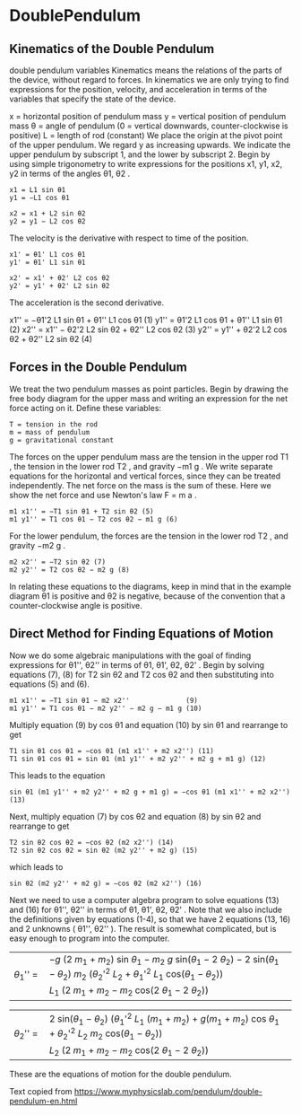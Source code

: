 # DoublePendulum

## Kinematics of the Double Pendulum

double pendulum variables
Kinematics means the relations of the parts of the device, without regard to forces. In kinematics we are only trying to find expressions for the position, velocity, and acceleration in terms of the variables that specify the state of the device.

x = horizontal position of pendulum mass
y = vertical position of pendulum mass
θ = angle of pendulum (0 = vertical downwards, counter-clockwise is positive)
L = length of rod (constant)
We place the origin at the pivot point of the upper pendulum. We regard y as increasing upwards. We indicate the upper pendulum by subscript 1, and the lower by subscript 2. Begin by using simple trigonometry to write expressions for the positions x1, y1, x2, y2 in terms of the angles θ1, θ2 .

    x1 = L1 sin θ1
    y1 = −L1 cos θ1

    x2 = x1 + L2 sin θ2
    y2 = y1 − L2 cos θ2

The velocity is the derivative with respect to time of the position.

    x1' = θ1' L1 cos θ1
    y1' = θ1' L1 sin θ1

    x2' = x1' + θ2' L2 cos θ2
    y2' = y1' + θ2' L2 sin θ2

The acceleration is the second derivative.

x1'' = −θ1'2 L1 sin θ1 + θ1'' L1 cos θ1 (1)
y1'' = θ1'2 L1 cos θ1 + θ1'' L1 sin θ1 (2)
x2'' = x1'' − θ2'2 L2 sin θ2 + θ2'' L2 cos θ2 (3)
y2'' = y1'' + θ2'2 L2 cos θ2 + θ2'' L2 sin θ2 (4)

## Forces in the Double Pendulum

We treat the two pendulum masses as point particles. Begin by drawing the free body diagram for the upper mass and writing an expression for the net force acting on it. Define these variables:

    T = tension in the rod
    m = mass of pendulum
    g = gravitational constant

The forces on the upper pendulum mass are the tension in the upper rod T1 , the tension in the lower rod T2 , and gravity −m1 g . We write separate equations for the horizontal and vertical forces, since they can be treated independently. The net force on the mass is the sum of these. Here we show the net force and use Newton's law F = m a .

    m1 x1'' = −T1 sin θ1 + T2 sin θ2 (5)
    m1 y1'' = T1 cos θ1 − T2 cos θ2 − m1 g (6)

For the lower pendulum, the forces are the tension in the lower rod T2 , and gravity −m2 g .

    m2 x2'' = −T2 sin θ2 (7)
    m2 y2'' = T2 cos θ2 − m2 g (8)

In relating these equations to the diagrams, keep in mind that in the example diagram θ1 is positive and θ2 is negative, because of the convention that a counter-clockwise angle is positive.

## Direct Method for Finding Equations of Motion

Now we do some algebraic manipulations with the goal of finding expressions for θ1'', θ2'' in terms of θ1, θ1', θ2, θ2' . Begin by solving equations (7), (8) for T2 sin θ2 and T2 cos θ2 and then substituting into equations (5) and (6).

    m1 x1'' = −T1 sin θ1 − m2 x2''	            (9)
    m1 y1'' = T1 cos θ1 − m2 y2'' − m2 g − m1 g	(10)

Multiply equation (9) by cos θ1 and equation (10) by sin θ1 and rearrange to get

    T1 sin θ1 cos θ1 = −cos θ1 (m1 x1'' + m2 x2'') (11)
    T1 sin θ1 cos θ1 = sin θ1 (m1 y1'' + m2 y2'' + m2 g + m1 g) (12)

This leads to the equation

    sin θ1 (m1 y1'' + m2 y2'' + m2 g + m1 g) = −cos θ1 (m1 x1'' + m2 x2'') (13)

Next, multiply equation (7) by cos θ2 and equation (8) by sin θ2 and rearrange to get

    T2 sin θ2 cos θ2 = −cos θ2 (m2 x2'') (14)
    T2 sin θ2 cos θ2 = sin θ2 (m2 y2'' + m2 g) (15)

which leads to

    sin θ2 (m2 y2'' + m2 g) = −cos θ2 (m2 x2'') (16)

Next we need to use a computer algebra program to solve equations (13) and (16) for θ1'', θ2'' in terms of θ1, θ1', θ2, θ2' . Note that we also include the definitions given by equations (1-4), so that we have 2 equations (13, 16) and 2 unknowns ( θ1'', θ2'' ). The result is somewhat complicated, but is easy enough to program into the computer.

<table class="fraction">
    <tbody><tr>
        <td rowspan="2">
            <i>θ</i><sub>1</sub>''&nbsp;=&nbsp;
        </td><td>
            −<i>g</i> (2 <i>m</i><sub>1</sub> + <i>m</i><sub>2</sub>) sin <i>θ</i><sub>1</sub> − <i>m</i><sub>2</sub> <i>g</i> sin(<i>θ</i><sub>1</sub> − 2 <i>θ</i><sub>2</sub>) −
            2 sin(<i>θ</i><sub>1</sub> − <i>θ</i><sub>2</sub>) <i>m</i><sub>2</sub> (<i>θ</i><sub>2</sub>'<sup>2</sup> <i>L</i><sub>2</sub> + <i>θ</i><sub>1</sub>'<sup>2</sup> <i>L</i><sub>1</sub> cos(<i>θ</i><sub>1</sub> − <i>θ</i><sub>2</sub>))
        </td>
    </tr><tr>
        <td>
            <i>L</i><sub>1</sub> (2 <i>m</i><sub>1</sub> + <i>m</i><sub>2</sub> − <i>m</i><sub>2</sub> cos(2 <i>θ</i><sub>1</sub> − 2 <i>θ</i><sub>2</sub>))
        </td>
    </tr>
</tbody></table>

<table class="fraction">
    <tbody><tr>
        <td rowspan="2">
            <i>θ</i><sub>2</sub>''&nbsp;=&nbsp;
        </td><td>
            2 sin(<i>θ</i><sub>1</sub> − <i>θ</i><sub>2</sub>) (<i>θ</i><sub>1</sub>'<sup>2</sup> <i>L</i><sub>1</sub> (<i>m</i><sub>1</sub> + <i>m</i><sub>2</sub>) + <i>g</i>(<i>m</i><sub>1</sub> + <i>m</i><sub>2</sub>) cos <i>θ</i><sub>1</sub>
            + <i>θ</i><sub>2</sub>'<sup>2</sup> <i>L</i><sub>2</sub> <i>m</i><sub>2</sub> cos(<i>θ</i><sub>1</sub> − <i>θ</i><sub>2</sub>))
        </td>
    </tr><tr>
        <td>
            <i>L</i><sub>2</sub> (2 <i>m</i><sub>1</sub> + <i>m</i><sub>2</sub> − <i>m</i><sub>2</sub> cos(2 <i>θ</i><sub>1</sub> − 2 <i>θ</i><sub>2</sub>))
        </td>
    </tr>
</tbody></table>
These are the equations of motion for the double pendulum.

Text copied from https://www.myphysicslab.com/pendulum/double-pendulum-en.html
